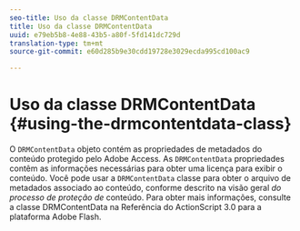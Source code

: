 ```yaml
---
seo-title: Uso da classe DRMContentData
title: Uso da classe DRMContentData
uuid: e79eb5b8-4e88-43b5-a80f-5fd141dc729d
translation-type: tm+mt
source-git-commit: e60d285b9e30cdd19728e3029ecda995cd100ac9

---
```



# Uso da classe DRMContentData {#using-the-drmcontentdata-class}

O `DRMContentData` objeto contém as propriedades de metadados do conteúdo protegido pelo Adobe Access. As `DRMContentData` propriedades contêm as informações necessárias para obter uma licença para exibir o conteúdo. Você pode usar a `DRMContentData` classe para obter o arquivo de metadados associado ao conteúdo, conforme descrito na visão geral *do processo de proteção de* conteúdo. Para obter mais informações, consulte a classe [](https://help.adobe.com/en_US/FlashPlatform/reference/actionscript/3/flash/net/drm/DRMContentData.html) DRMContentData na Referência do ActionScript 3.0 para a plataforma Adobe Flash.